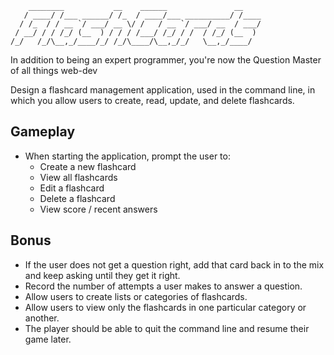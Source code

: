 ```
    ________           __    ______               __    
   / ____/ /___ ______/ /_  / ____/___ __________/ /____
  / /_  / / __ `/ ___/ __ \/ /   / __ `/ ___/ __  / ___/
 / __/ / / /_/ (__  ) / / / /___/ /_/ / /  / /_/ (__  )
/_/   /_/\__,_/____/_/ /_/\____/\__,_/_/   \__,_/____/  

```

In addition to being an expert programmer, you're now the Question Master of all things web-dev

Design a flashcard management application, used in the command line, in which you allow users to create, read, update, and delete flashcards.

## Gameplay

- When starting the application, prompt the user to:
  - Create a new flashcard
  - View all flashcards
  - Edit a flashcard
  - Delete a flashcard
  - View score / recent answers

## Bonus

- If the user does not get a question right, add that card back in to the mix and keep asking until they get it right.
- Record the number of attempts a user makes to answer a question.
- Allow users to create lists or categories of flashcards.
- Allow users to view only the flashcards in one particular category or another.
- The player should be able to quit the command line and resume their game later.
